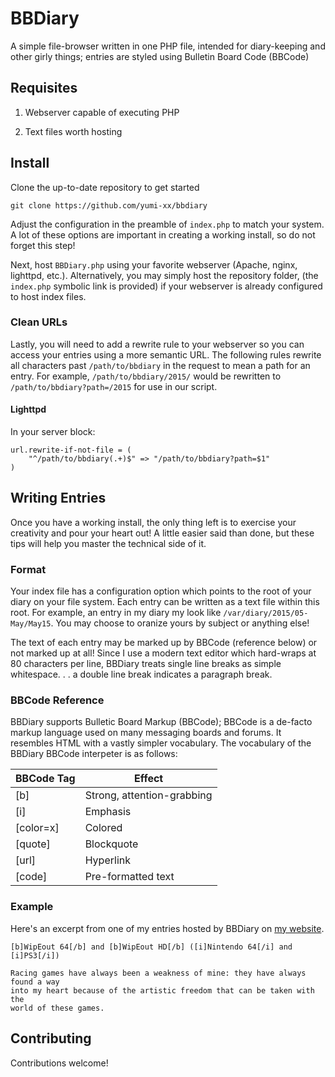 # BBDiary

A simple file-browser written in one PHP file, intended for diary-keeping and
other girly things; entries are styled using Bulletin Board Code (BBCode)

## Requisites

1. Webserver capable of executing PHP

2. Text files worth hosting

## Install

Clone the up-to-date repository to get started

`git clone https://github.com/yumi-xx/bbdiary`

Adjust the configuration in the preamble of `index.php` to match your
system. A lot of these options are important in creating a working install,
so do not forget this step!

Next, host `BBDiary.php` using your favorite webserver (Apache,
nginx, lighttpd, etc.). Alternatively, you may simply host the repository
folder, (the `index.php` symbolic link is provided) if your webserver is
already configured to host index files.

### Clean URLs

Lastly, you will need to add a rewrite rule to your webserver so you can
access your entries using a more semantic URL. The following rules rewrite
all characters past `/path/to/bbdiary` in the request to mean a path for an
entry. For example, `/path/to/bbdiary/2015/` would be rewritten to
`/path/to/bbdiary?path=/2015` for use in our script.

#### Lighttpd

In your server block:

	url.rewrite-if-not-file = (
		"^/path/to/bbdiary(.+)$" => "/path/to/bbdiary?path=$1"
	)

## Writing Entries

Once you have a working install, the only thing left is to exercise your
creativity and pour your heart out! A little easier said than done, but
these tips will help you master the technical side of it.

### Format

Your index file has a configuration option which points to the root of your
diary on your file system. Each entry can be written as a text file within
this root. For example, an entry in my diary my look like
`/var/diary/2015/05-May/May15`. You may choose to oranize yours by subject
or anything else!

The text of each entry may be marked up by BBCode (reference below) or not
marked up at all! Since I use a modern text editor which hard-wraps at 80
characters per line, BBDiary treats single line breaks as simple whitespace.
. . a double line break indicates a paragraph break.

### BBCode Reference

BBDiary supports Bulletic Board Markup (BBCode); BBCode is a de-facto markup
language used on many messaging boards and forums. It resembles HTML with a
vastly simpler vocabulary. The vocabulary of the BBDiary BBCode interpeter
is as follows:

BBCode Tag | Effect
-----------|-------
[b] | Strong, attention-grabbing
[i] | Emphasis
[color=x] | Colored
[quote] | Blockquote
[url] | Hyperlink
[code] | Pre-formatted text

### Example

Here's an excerpt from one of my entries hosted by BBDiary on
[my website](https://prettyboytellem.com/).

	[b]WipEout 64[/b] and [b]WipEout HD[/b] ([i]Nintendo 64[/i] and [i]PS3[/i])

	Racing games have always been a weakness of mine: they have always found a way
	into my heart because of the artistic freedom that can be taken with the
	world of these games.

## Contributing

Contributions welcome!
